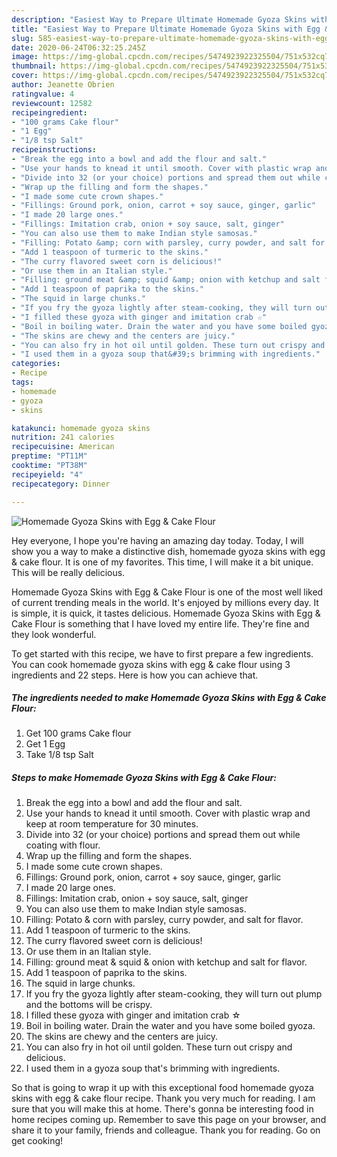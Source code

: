 ```yaml
---
description: "Easiest Way to Prepare Ultimate Homemade Gyoza Skins with Egg &amp;amp; Cake Flour"
title: "Easiest Way to Prepare Ultimate Homemade Gyoza Skins with Egg &amp;amp; Cake Flour"
slug: 585-easiest-way-to-prepare-ultimate-homemade-gyoza-skins-with-egg-and-amp-cake-flour
date: 2020-06-24T06:32:25.245Z
image: https://img-global.cpcdn.com/recipes/5474923922325504/751x532cq70/homemade-gyoza-skins-with-egg-cake-flour-recipe-main-photo.jpg
thumbnail: https://img-global.cpcdn.com/recipes/5474923922325504/751x532cq70/homemade-gyoza-skins-with-egg-cake-flour-recipe-main-photo.jpg
cover: https://img-global.cpcdn.com/recipes/5474923922325504/751x532cq70/homemade-gyoza-skins-with-egg-cake-flour-recipe-main-photo.jpg
author: Jeanette Obrien
ratingvalue: 4
reviewcount: 12582
recipeingredient:
- "100 grams Cake flour"
- "1 Egg"
- "1/8 tsp Salt"
recipeinstructions:
- "Break the egg into a bowl and add the flour and salt."
- "Use your hands to knead it until smooth. Cover with plastic wrap and keep at room temperature for 30 minutes."
- "Divide into 32 (or your choice) portions and spread them out while coating with flour."
- "Wrap up the filling and form the shapes."
- "I made some cute crown shapes."
- "Fillings: Ground pork, onion, carrot + soy sauce, ginger, garlic"
- "I made 20 large ones."
- "Fillings: Imitation crab, onion + soy sauce, salt, ginger"
- "You can also use them to make Indian style samosas."
- "Filling: Potato &amp; corn with parsley, curry powder, and salt for flavor."
- "Add 1 teaspoon of turmeric to the skins."
- "The curry flavored sweet corn is delicious!"
- "Or use them in an Italian style."
- "Filling: ground meat &amp; squid &amp; onion with ketchup and salt for flavor."
- "Add 1 teaspoon of paprika to the skins."
- "The squid in large chunks."
- "If you fry the gyoza lightly after steam-cooking, they will turn out plump and the bottoms will be crispy."
- "I filled these gyoza with ginger and imitation crab ☆"
- "Boil in boiling water. Drain the water and you have some boiled gyoza."
- "The skins are chewy and the centers are juicy."
- "You can also fry in hot oil until golden. These turn out crispy and delicious."
- "I used them in a gyoza soup that&#39;s brimming with ingredients."
categories:
- Recipe
tags:
- homemade
- gyoza
- skins

katakunci: homemade gyoza skins 
nutrition: 241 calories
recipecuisine: American
preptime: "PT11M"
cooktime: "PT38M"
recipeyield: "4"
recipecategory: Dinner

---
```



![Homemade Gyoza Skins with Egg &amp; Cake Flour](https://img-global.cpcdn.com/recipes/5474923922325504/751x532cq70/homemade-gyoza-skins-with-egg-cake-flour-recipe-main-photo.jpg)

Hey everyone, I hope you're having an amazing day today. Today, I will show you a way to make a distinctive dish, homemade gyoza skins with egg &amp; cake flour. It is one of my favorites. This time, I will make it a bit unique. This will be really delicious.

Homemade Gyoza Skins with Egg &amp; Cake Flour is one of the most well liked of current trending meals in the world. It's enjoyed by millions every day. It is simple, it is quick, it tastes delicious. Homemade Gyoza Skins with Egg &amp; Cake Flour is something that I have loved my entire life. They're fine and they look wonderful.




To get started with this recipe, we have to first prepare a few ingredients. You can cook homemade gyoza skins with egg &amp; cake flour using 3 ingredients and 22 steps. Here is how you can achieve that.

<!--inarticleads1-->

##### The ingredients needed to make Homemade Gyoza Skins with Egg &amp; Cake Flour:

1. Get 100 grams Cake flour
1. Get 1 Egg
1. Take 1/8 tsp Salt




<!--inarticleads2-->

##### Steps to make Homemade Gyoza Skins with Egg &amp; Cake Flour:

1. Break the egg into a bowl and add the flour and salt.
1. Use your hands to knead it until smooth. Cover with plastic wrap and keep at room temperature for 30 minutes.
1. Divide into 32 (or your choice) portions and spread them out while coating with flour.
1. Wrap up the filling and form the shapes.
1. I made some cute crown shapes.
1. Fillings: Ground pork, onion, carrot + soy sauce, ginger, garlic
1. I made 20 large ones.
1. Fillings: Imitation crab, onion + soy sauce, salt, ginger
1. You can also use them to make Indian style samosas.
1. Filling: Potato &amp; corn with parsley, curry powder, and salt for flavor.
1. Add 1 teaspoon of turmeric to the skins.
1. The curry flavored sweet corn is delicious!
1. Or use them in an Italian style.
1. Filling: ground meat &amp; squid &amp; onion with ketchup and salt for flavor.
1. Add 1 teaspoon of paprika to the skins.
1. The squid in large chunks.
1. If you fry the gyoza lightly after steam-cooking, they will turn out plump and the bottoms will be crispy.
1. I filled these gyoza with ginger and imitation crab ☆
1. Boil in boiling water. Drain the water and you have some boiled gyoza.
1. The skins are chewy and the centers are juicy.
1. You can also fry in hot oil until golden. These turn out crispy and delicious.
1. I used them in a gyoza soup that&#39;s brimming with ingredients.




So that is going to wrap it up with this exceptional food homemade gyoza skins with egg &amp; cake flour recipe. Thank you very much for reading. I am sure that you will make this at home. There's gonna be interesting food in home recipes coming up. Remember to save this page on your browser, and share it to your family, friends and colleague. Thank you for reading. Go on get cooking!
